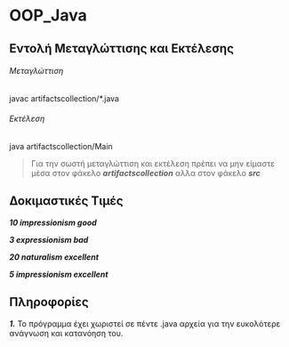 # OOP_Java

## Εντολή Μεταγλώττισης και Εκτέλεσης

###### Μεταγλώττιση ######
javac artifactscollection/*.java

###### Εκτέλεση ######
java artifactscollection/Main

> Για την σωστή μεταγλώττιση και εκτέλεση πρέπει να μην είμαστε μέσα στον φάκελο ***artifactscollection*** αλλα στον φάκελο ***src***

## Δοκιμαστικές Τιμές

***10 impressionism good***

***3 expressionism bad***

***20 naturalism excellent***

***5 impressionism excellent***

## Πληροφορίες

**_1._** Το πρόγραμμα έχει χωριστεί σε πέντε .java αρχεία για την
ευκολότερε ανάγνωση και κατανόηση του.
